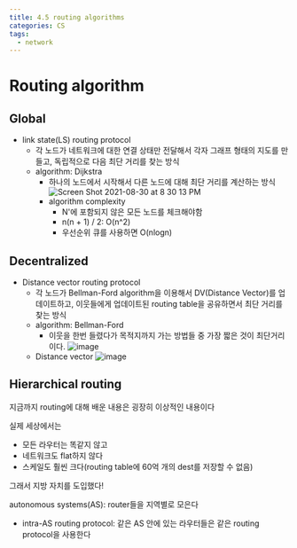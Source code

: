 ```yaml
---
title: 4.5 routing algorithms
categories: CS
tags:
  - network
---
```


# Routing algorithm

## Global
- link state(LS) routing protocol
  - 각 노드가 네트워크에 대한 연결 상태만 전달해서 각자 그래프 형태의 지도를 만들고, 독립적으로 다음 최단 거리를 찾는 방식
  - algorithm: Dijkstra
    - 하나의 노드에서 시작해서 다른 노드에 대해 최단 거리를 계산하는 방식
  ![Screen Shot 2021-08-30 at 8 30 13 PM](https://user-images.githubusercontent.com/15935262/131332912-759c8dc4-7e1b-4ee4-9a58-cb3d6d5c22f6.png)
    - algorithm complexity
      - N'에 포함되지 않은 모든 노드를 체크해야함
      - n(n + 1) / 2: O(n^2)
      - 우선순위 큐를 사용하면 O(nlogn)

## Decentralized
- Distance vector routing protocol
  - 각 노드가 Bellman-Ford algorithm을 이용해서 DV(Distance Vector)를 업데이트하고, 이웃들에게 업데이트된 routing table을 공유하면서 최단 거리를 찾는 방식
  - algorithm: Bellman-Ford
    - 이웃을 한번 들렸다가 목적지까지 가는 방법들 중 가장 짧은 것이 최단거리이다.
  ![image](https://user-images.githubusercontent.com/15935262/131335150-749b379c-e22f-4931-8362-3598e668abc8.png)
  - Distance vector
  ![image](https://user-images.githubusercontent.com/15935262/131335281-f5b4fa7d-7570-4bab-b2fd-7497fabb5550.png)


## Hierarchical routing
지금까지 routing에 대해 배운 내용은 굉장히 이상적인 내용이다

실제 세상에서는 
- 모든 라우터는 똑같지 않고 
- 네트워크도 flat하지 않다
- 스케일도 훨씬 크다(routing table에 60억 개의 dest를 저장할 수 없음)

그래서 지방 자치를 도입했다!

autonomous systems(AS): router들을 지역별로 모은다
- intra-AS routing protocol: 같은 AS 안에 있는 라우터들은 같은 routing protocol을 사용한다